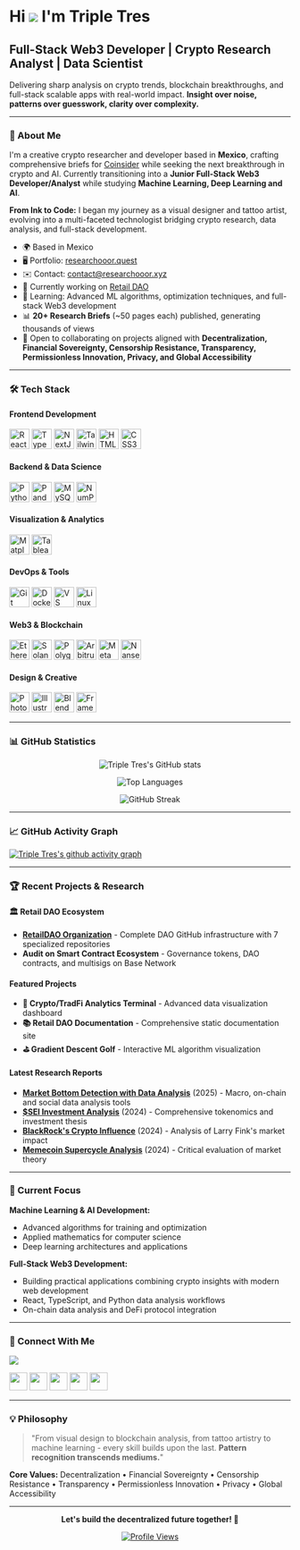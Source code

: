 # Hi ![](https://user-images.githubusercontent.com/18350557/176309783-0785949b-9127-417c-8b55-ab5a4333674e.gif) I'm Triple Tres

## Full-Stack Web3 Developer | Crypto Research Analyst | Data Scientist

Delivering sharp analysis on crypto trends, blockchain breakthroughs, and full-stack scalable apps with real-world impact. **Insight over noise, patterns over guesswork, clarity over complexity.**

---

### 🚀 About Me

I'm a creative crypto researcher and developer based in **Mexico**, crafting comprehensive briefs for [Coinsider](https://www.youtube.com/@Coinsider) while seeking the next breakthrough in crypto and AI. Currently transitioning into a **Junior Full-Stack Web3 Developer/Analyst** while studying **Machine Learning, Deep Learning and AI**.

**From Ink to Code:** I began my journey as a visual designer and tattoo artist, evolving into a multi-faceted technologist bridging crypto research, data analysis, and full-stack development.

* 🌍  Based in Mexico
* 🖥️  Portfolio: [researchooor.quest](https://researchooor.quest)
* ✉️  Contact: [contact@researchooor.xyz](mailto:contact@researchooor.xyz)
* 🚀  Currently working on [Retail DAO](http://retaildao.xyz)
* 🧠  Learning: Advanced ML algorithms, optimization techniques, and full-stack Web3 development
* 📊  **20+ Research Briefs** (~50 pages each) published, generating thousands of views
* 🤝  Open to collaborating on projects aligned with **Decentralization, Financial Sovereignty, Censorship Resistance, Transparency, Permissionless Innovation, Privacy, and Global Accessibility**

---

### 🛠️ Tech Stack

#### **Frontend Development**
<p align="left">
<a href="https://reactjs.org/" target="_blank"><img src="https://raw.githubusercontent.com/danielcranney/readme-generator/main/public/icons/skills/react-colored.svg" width="36" height="36" alt="React" /></a>
<a href="https://www.typescriptlang.org/" target="_blank"><img src="https://raw.githubusercontent.com/danielcranney/readme-generator/main/public/icons/skills/typescript-colored.svg" width="36" height="36" alt="TypeScript" /></a>
<a href="https://nextjs.org/" target="_blank"><img src="https://raw.githubusercontent.com/danielcranney/readme-generator/main/public/icons/skills/nextjs-colored.svg" width="36" height="36" alt="NextJS" /></a>
<a href="https://tailwindcss.com/" target="_blank"><img src="https://raw.githubusercontent.com/danielcranney/readme-generator/main/public/icons/skills/tailwindcss-colored.svg" width="36" height="36" alt="TailwindCSS" /></a>
<a href="https://developer.mozilla.org/en-US/docs/Glossary/HTML5" target="_blank"><img src="https://raw.githubusercontent.com/danielcranney/readme-generator/main/public/icons/skills/html5-colored.svg" width="36" height="36" alt="HTML5" /></a>
<a href="https://www.w3.org/TR/CSS/#css" target="_blank"><img src="https://raw.githubusercontent.com/danielcranney/readme-generator/main/public/icons/skills/css3-colored.svg" width="36" height="36" alt="CSS3" /></a>
</p>

#### **Backend & Data Science**
<p align="left">
<a href="https://www.python.org/" target="_blank"><img src="https://raw.githubusercontent.com/danielcranney/readme-generator/main/public/icons/skills/python-colored.svg" width="36" height="36" alt="Python" /></a>
<a href="https://pandas.pydata.org/" target="_blank"><img src="https://cdn.jsdelivr.net/gh/devicons/devicon/icons/pandas/pandas-original.svg" width="36" height="36" alt="Pandas" /></a>
<a href="https://www.mysql.com/" target="_blank"><img src="https://raw.githubusercontent.com/danielcranney/readme-generator/main/public/icons/skills/mysql-colored.svg" width="36" height="36" alt="MySQL" /></a>
<a href="https://numpy.org/" target="_blank"><img src="https://cdn.jsdelivr.net/gh/devicons/devicon/icons/numpy/numpy-original.svg" width="36" height="36" alt="NumPy" /></a>
</p>

#### **Visualization & Analytics**
<p align="left">
<a href="https://matplotlib.org/" target="_blank"><img src="https://cdn.jsdelivr.net/gh/devicons/devicon/icons/matplotlib/matplotlib-original.svg" width="36" height="36" alt="Matplotlib" /></a>
<a href="https://www.tableau.com/" target="_blank"><img src="https://img.icons8.com/color/48/000000/tableau-software.png" width="36" height="36" alt="Tableau" /></a>
</p>

#### **DevOps & Tools**
<p align="left">
<a href="https://git-scm.com/" target="_blank"><img src="https://raw.githubusercontent.com/danielcranney/readme-generator/main/public/icons/skills/git-colored.svg" width="36" height="36" alt="Git" /></a>
<a href="https://www.docker.com/" target="_blank"><img src="https://raw.githubusercontent.com/danielcranney/readme-generator/main/public/icons/skills/docker-colored.svg" width="36" height="36" alt="Docker" /></a>
<a href="https://code.visualstudio.com/" target="_blank"><img src="https://raw.githubusercontent.com/danielcranney/readme-generator/main/public/icons/skills/visualstudiocode.svg" width="36" height="36" alt="VS Code" /></a>
<a href="https://www.linux.org" target="_blank"><img src="https://raw.githubusercontent.com/danielcranney/readme-generator/main/public/icons/skills/linux-colored.svg" width="36" height="36" alt="Linux" /></a>
</p>

#### **Web3 & Blockchain**
<p align="left">
<a href="https://ethereum.org/en/" target="_blank"><img src="https://raw.githubusercontent.com/danielcranney/readme-generator/main/public/icons/skills/ethereum-colored.svg" width="36" height="36" alt="Ethereum" /></a>
<a href="https://solana.com/" target="_blank"><img src="https://raw.githubusercontent.com/danielcranney/readme-generator/main/public/icons/skills/solana-colored.svg" width="36" height="36" alt="Solana" /></a>
<a href="https://polygon.technology/" target="_blank"><img src="https://raw.githubusercontent.com/danielcranney/readme-generator/main/public/icons/skills/polygon-colored.svg" width="36" height="36" alt="Polygon" /></a>
<a href="https://portal.arbitrum.one/" target="_blank"><img src="https://raw.githubusercontent.com/danielcranney/readme-generator/main/public/icons/skills/arbitrum-colored.svg" width="36" height="36" alt="Arbitrum" /></a>
<a href="https://metamask.io/" target="_blank"><img src="https://raw.githubusercontent.com/danielcranney/readme-generator/main/public/icons/skills/metamask-colored.svg" width="36" height="36" alt="MetaMask" /></a>
<a href="https://www.nansen.ai/" target="_blank"><img src="https://raw.githubusercontent.com/danielcranney/readme-generator/main/public/icons/skills/nansen-colored.svg" width="36" height="36" alt="Nansen" /></a>
</p>

#### **Design & Creative**
<p align="left">
<a href="https://www.adobe.com/uk/products/photoshop.html" target="_blank"><img src="https://raw.githubusercontent.com/danielcranney/readme-generator/main/public/icons/skills/photoshop-colored.svg" width="36" height="36" alt="Photoshop" /></a>
<a href="https://www.adobe.com/uk/products/illustrator.html" target="_blank"><img src="https://raw.githubusercontent.com/danielcranney/readme-generator/main/public/icons/skills/illustrator-colored.svg" width="36" height="36" alt="Illustrator" /></a>
<a href="https://www.blender.org/" target="_blank"><img src="https://raw.githubusercontent.com/danielcranney/readme-generator/main/public/icons/skills/blender-colored.svg" width="36" height="36" alt="Blender" /></a>
<a href="https://framer.com" target="_blank"><img src="https://raw.githubusercontent.com/danielcranney/readme-generator/main/public/icons/skills/framer-colored.svg" width="36" height="36" alt="Framer" /></a>
</p>

---

### 📊 GitHub Statistics

<div align="center">

![Triple Tres's GitHub stats](https://github-readme-stats.vercel.app/api?username=tripl3tr3s&show_icons=true&theme=radical&hide_border=true&count_private=true)

![Top Languages](https://github-readme-stats.vercel.app/api/top-langs/?username=tripl3tr3s&layout=compact&theme=radical&hide_border=true)

![GitHub Streak](https://github-readme-streak-stats.herokuapp.com/?user=tripl3tr3s&theme=radical&hide_border=true)

</div>

---

### 📈 GitHub Activity Graph

[![Triple Tres's github activity graph](https://github-readme-activity-graph.vercel.app/graph?username=tripl3tr3s&theme=react-dark&hide_border=true)](https://github.com/ashutosh00710/github-readme-activity-graph)

---

### 🏆 Recent Projects & Research

#### **🏛️ Retail DAO Ecosystem** 
- **[RetailDAO Organization](https://github.com/RetailDAO)** - Complete DAO GitHub infrastructure with 7 specialized repositories
- **Audit on Smart Contract Ecosystem** - Governance tokens, DAO contracts, and multisigs on Base Network

#### **Featured Projects**
- **🔬 Crypto/TradFi Analytics Terminal** - Advanced data visualization dashboard
- **📚 Retail DAO Documentation** - Comprehensive static documentation site
- **⛳ Gradient Descent Golf** - Interactive ML algorithm visualization

#### **Latest Research Reports**
- **[Market Bottom Detection with Data Analysis](https://docs.google.com/document/d/e/2PACX-1vQN6k3vqjq8jraYzvwWvHgr7vMSkOC-sLxIUuUpob-u8k6r1pHAQDFvkV2VuAWQEFCWkkJ1BFYErfVc/pub)** (2025) - Macro, on-chain and social data analysis tools
- **[$SEI Investment Analysis](https://docs.google.com/document/d/e/2PACX-1vRVg4Ir_mafKgxc2GZixv6pKSDjilH1AlLCr_DzsPFN10anWUHEXC9zZ9Kkz7NvaKTs6CTK-UIQRyp8/pub)** (2024) - Comprehensive tokenomics and investment thesis
- **[BlackRock's Crypto Influence](https://docs.google.com/document/d/e/2PACX-1vQECKZHvd8iOw5y8LYNDEVgQP50xMQzC7oIFlOfK1lMPpWJfYB2aR2qDEpIMfOekgUUR2cDYd_tu0Dm/pub)** (2024) - Analysis of Larry Fink's market impact
- **[Memecoin Supercycle Analysis](https://docs.google.com/document/d/e/2PACX-1vTqsPMavIVPp2Sf2XY3GPEMRg4-cLfZ4WuuWZNAf4JYWIlWM7S8f4TMnc1-XTfmRhedsxcCw8xeZiW9/pub)** (2024) - Critical evaluation of market theory

---

### 🎯 Current Focus

**Machine Learning & AI Development:**
- Advanced algorithms for training and optimization
- Applied mathematics for computer science
- Deep learning architectures and applications

**Full-Stack Web3 Development:**
- Building practical applications combining crypto insights with modern web development
- React, TypeScript, and Python data analysis workflows
- On-chain data analysis and DeFi protocol integration

---

### 🤝 Connect With Me

<p align="left">
<a href="https://www.x.com/@TripleeeTres" target="_blank"><img src="https://img.shields.io/twitter/follow/@TripleeeTres?logo=twitter&style=for-the-badge&color=0891b2&labelColor=1c1917" /></a>
</p>

<p align="left">
<a href="https://discord.com/users/tripl3_tr3s" target="_blank"><img src="https://raw.githubusercontent.com/danielcranney/readme-generator/main/public/icons/socials/discord.svg" width="32" height="32" /></a>
<a href="https://www.github.com/tripl3tr3s" target="_blank"><img src="https://raw.githubusercontent.com/danielcranney/readme-generator/main/public/icons/socials/github.svg" width="32" height="32" /></a>
<a href="http://www.instagram.com/333.tats" target="_blank"><img src="https://raw.githubusercontent.com/danielcranney/readme-generator/main/public/icons/socials/instagram.svg" width="32" height="32" /></a>
<a href="https://www.linkedin.com/in/Tripl3Tr3s/" target="_blank"><img src="https://raw.githubusercontent.com/danielcranney/readme-generator/main/public/icons/socials/linkedin.svg" width="32" height="32" /></a>
<a href="http://www.medium.com/@tripl3tr3s" target="_blank"><img src="https://raw.githubusercontent.com/danielcranney/readme-generator/main/public/icons/socials/medium.svg" width="32" height="32" /></a>
</p>

---

### 💡 Philosophy

> "From visual design to blockchain analysis, from tattoo artistry to machine learning - every skill builds upon the last. **Pattern recognition transcends mediums.**"

**Core Values:** Decentralization • Financial Sovereignty • Censorship Resistance • Transparency • Permissionless Innovation • Privacy • Global Accessibility

---

<div align="center">

**Let's build the decentralized future together! 🚀**

[![Profile Views](https://komarev.com/ghpvc/?username=tripl3tr3s&color=blueviolet&style=flat-square&label=Profile+Views)](https://github.com/tripl3tr3s)

</div>
